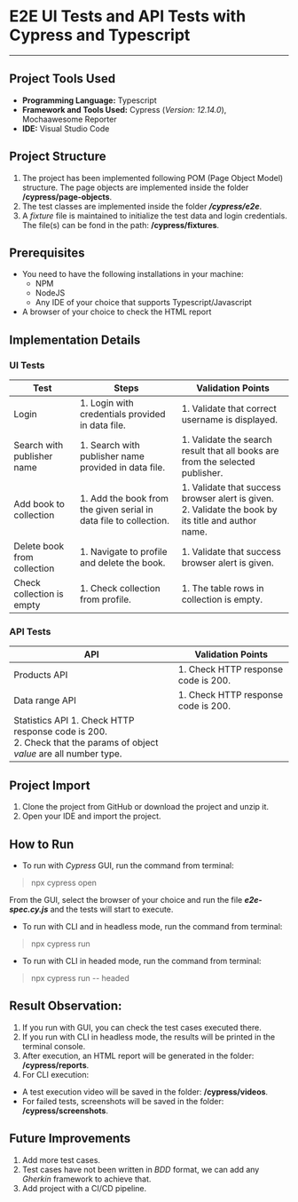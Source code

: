 # E2E UI Tests and API Tests with Cypress and Typescript
***

## Project Tools Used
- **Programming Language:** Typescript
- **Framework and Tools Used:** Cypress (*Version: 12.14.0*), Mochaawesome Reporter
- **IDE:** Visual Studio Code

## Project Structure

1. The project has been implemented following POM (Page Object Model) structure. The page objects are implemented inside the folder **/cypress/page-objects**.
2. The test classes are implemented inside the folder ***/cypress/e2e***.
3. A *fixture* file is maintained to initialize the test data and login credentials. The file(s) can be fond in the path: **/cypress/fixtures**.

## Prerequisites

- You need to have the following installations in your machine:
    - NPM
    - NodeJS
    - Any IDE of your choice that supports Typescript/Javascript
- A browser of your choice to check the HTML report

## Implementation Details

### UI Tests

Test | Steps | Validation Points |
--- | --- | --- |
Login | 1. Login with credentials provided in data file. | 1. Validate that correct username is displayed. |
Search with publisher name | 1. Search with publisher name provided in data file. | 1. Validate the search result that all books are from the selected publisher. |
Add book to collection | 1. Add the book from the given serial in data file to collection. | 1. Validate that success browser alert is given. <br> 2. Validate the book by its title and author name. |
Delete book from collection | 1. Navigate to profile and delete the book. |  1. Validate that success browser alert is given. |
Check collection is empty | 1. Check collection from profile. | 1. The table rows in collection is empty. |

### API Tests
API | Validation Points |
--- | --- |
Products API | 1. Check HTTP response code is 200. |
Data range API | 1. Check HTTP response code is 200. |
Statistics API 1. Check HTTP response code is 200. <br> 2. Check that the params of object *value* are all number type. |

## Project Import

1. Clone the project from GitHub or download the project and unzip it.
2. Open your IDE and import the project.

## How to Run
- To run with *Cypress* GUI, run the command from terminal:

 > npx cypress open
  
  From the GUI, select the browser of your choice and run the file ***e2e-spec.cy.js*** and the tests will start to execute.
  
- To run with CLI and in headless mode, run the command from terminal:

> npx cypress run

- To run with CLI in headed mode, run the command from terminal:

> npx cypress run -- headed

## Result Observation:

1. If you run with GUI, you can check the test cases executed there.
2. If you run with CLI in headless mode, the results will be printed in the terminal console.
3. After execution, an HTML report will be generated in the folder: **/cypress/reports**.
4. For CLI execution:
- A test execution video will be saved in the folder: **/cypress/videos**.
- For failed tests, screenshots will be saved in the folder: **/cypress/screenshots**.

## Future Improvements

1. Add more test cases.
2. Test cases have not been written in *BDD* format, we can add any *Gherkin* framework to achieve that.
3. Add project with a CI/CD pipeline.